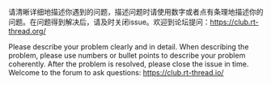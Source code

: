 请清晰详细地描述你遇到的问题，描述问题时请使用数字或者点有条理地描述你的问题。在问题得到解决后，请及时关闭issue。欢迎到论坛提问：https://club.rt-thread.org/

Please describe your problem clearly and in detail. When describing the problem, please use numbers or bullet points to describe your problem coherently. After the problem is resolved, please close the issue in time. Welcome to the forum to ask questions: https://club.rt-thread.io/

